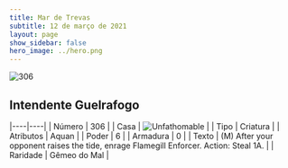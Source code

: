 ```yaml
---
title: Mar de Trevas
subtitle: 12 de março de 2021
layout: page
show_sidebar: false
hero_image: ../hero.png
---
```


![306](https://cdn.keyforgegame.com/media/card_front/pt/496_306_84P4JJF44CC8_pt.png)

## Intendente Guelrafogo

|----|----|
| Número | 306 |
| Casa | ![Unfathomable](https://archonarcana.com/images/thumb/1/10/Unfathomable.png/22px-Unfathomable.png "Abissais") |
| Tipo | Criatura |
| Atributos | Aquan |
| Poder | 6 |
| Armadura | 0 |
| Texto | (M) After your opponent raises the tide, enrage Flamegill Enforcer.  Action: Steal 1A. |
| Raridade | Gêmeo do Mal |
